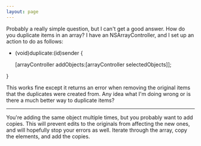 ```yaml
---
layout: page
---
```


Probably a really simple question, but I can't get a good answer. How do you duplicate items in an array? I have an NSArrayController, and I set up an action to do as follows:

    

- (void)duplicate:(id)sender {

	[arrayController addObjects:[arrayController selectedObjects]];

}



This works fine except it returns an error when removing the original items that the duplicates were created from. Any idea what I'm doing wrong or is there a much better way to duplicate items?

----

You're adding the same object multiple times, but you probably want to add copies. This will prevent edits to the originals from affecting the new ones, and will hopefully stop your errors as well. Iterate through the array, copy the elements, and add the copies.
